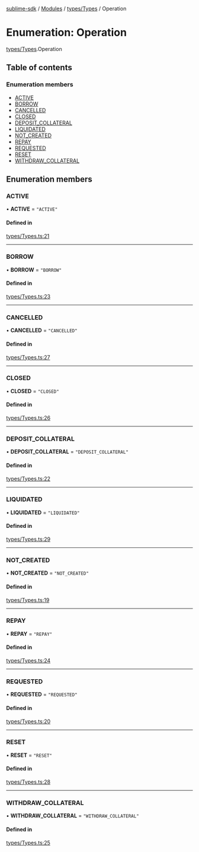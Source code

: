 [sublime-sdk](../README.md) / [Modules](../modules.md) / [types/Types](../modules/types_Types.md) / Operation

# Enumeration: Operation

[types/Types](../modules/types_Types.md).Operation

## Table of contents

### Enumeration members

- [ACTIVE](types_Types.Operation.md#active)
- [BORROW](types_Types.Operation.md#borrow)
- [CANCELLED](types_Types.Operation.md#cancelled)
- [CLOSED](types_Types.Operation.md#closed)
- [DEPOSIT\_COLLATERAL](types_Types.Operation.md#deposit_collateral)
- [LIQUIDATED](types_Types.Operation.md#liquidated)
- [NOT\_CREATED](types_Types.Operation.md#not_created)
- [REPAY](types_Types.Operation.md#repay)
- [REQUESTED](types_Types.Operation.md#requested)
- [RESET](types_Types.Operation.md#reset)
- [WITHDRAW\_COLLATERAL](types_Types.Operation.md#withdraw_collateral)

## Enumeration members

### ACTIVE

• **ACTIVE** = `"ACTIVE"`

#### Defined in

[types/Types.ts:21](https://github.com/sublime-finance/sublime-sdk/blob/b302b75/src/types/Types.ts#L21)

___

### BORROW

• **BORROW** = `"BORROW"`

#### Defined in

[types/Types.ts:23](https://github.com/sublime-finance/sublime-sdk/blob/b302b75/src/types/Types.ts#L23)

___

### CANCELLED

• **CANCELLED** = `"CANCELLED"`

#### Defined in

[types/Types.ts:27](https://github.com/sublime-finance/sublime-sdk/blob/b302b75/src/types/Types.ts#L27)

___

### CLOSED

• **CLOSED** = `"CLOSED"`

#### Defined in

[types/Types.ts:26](https://github.com/sublime-finance/sublime-sdk/blob/b302b75/src/types/Types.ts#L26)

___

### DEPOSIT\_COLLATERAL

• **DEPOSIT\_COLLATERAL** = `"DEPOSIT_COLLATERAL"`

#### Defined in

[types/Types.ts:22](https://github.com/sublime-finance/sublime-sdk/blob/b302b75/src/types/Types.ts#L22)

___

### LIQUIDATED

• **LIQUIDATED** = `"LIQUIDATED"`

#### Defined in

[types/Types.ts:29](https://github.com/sublime-finance/sublime-sdk/blob/b302b75/src/types/Types.ts#L29)

___

### NOT\_CREATED

• **NOT\_CREATED** = `"NOT_CREATED"`

#### Defined in

[types/Types.ts:19](https://github.com/sublime-finance/sublime-sdk/blob/b302b75/src/types/Types.ts#L19)

___

### REPAY

• **REPAY** = `"REPAY"`

#### Defined in

[types/Types.ts:24](https://github.com/sublime-finance/sublime-sdk/blob/b302b75/src/types/Types.ts#L24)

___

### REQUESTED

• **REQUESTED** = `"REQUESTED"`

#### Defined in

[types/Types.ts:20](https://github.com/sublime-finance/sublime-sdk/blob/b302b75/src/types/Types.ts#L20)

___

### RESET

• **RESET** = `"RESET"`

#### Defined in

[types/Types.ts:28](https://github.com/sublime-finance/sublime-sdk/blob/b302b75/src/types/Types.ts#L28)

___

### WITHDRAW\_COLLATERAL

• **WITHDRAW\_COLLATERAL** = `"WITHDRAW_COLLATERAL"`

#### Defined in

[types/Types.ts:25](https://github.com/sublime-finance/sublime-sdk/blob/b302b75/src/types/Types.ts#L25)

